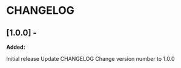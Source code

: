# CHANGELOG

## [1.0.0] - 

**Added:**

Initial release
Update CHANGELOG
Change version number to 1.0.0

